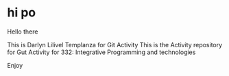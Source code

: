 # hi po
Hello there

This is Darlyn Lilivel Templanza for Git Activity
This is the Activity repository for Gut Activity for 332: Integrative Programming and technologies

Enjoy
